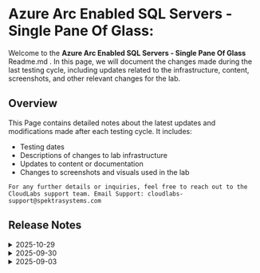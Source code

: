 # Azure Arc Enabled SQL Servers - Single Pane Of Glass:

Welcome to the **Azure Arc Enabled SQL Servers - Single Pane Of Glass** Readme.md . In this page, we will document the changes made during the last testing cycle, including updates related to the infrastructure, content, screenshots, and other relevant changes for the lab.

## Overview

This Page contains detailed notes about the latest updates and modifications made after each testing cycle. It includes:

- Testing dates
- Descriptions of changes to lab infrastructure
- Updates to content or documentation
- Changes to screenshots and visuals used in the lab

`For any further details or inquiries, feel free to reach out to the CloudLabs support team.
Email Support: cloudlabs-support@spektrasystems.com`

## Release Notes

<details>
  <summary>2025-10-29</summary>

## Release Date: 2025-10-29

### Summary of Changes 

-  Made minor updates with clearer screenshots and refined instructions to enhance clarity and accuracy.

### Infrastructure Changes

- NA

### Content Changes

- NA

### Screenshot Update

- Screenshots have been updated to provide clearer instructions and enhance the overall experience.
  
### Testing Notes

- **Testing Date**: 2025-10-29

### Testing Scope 

- Validation included checks for infrastructure compatibility, lab flow continuity, content accuracy, and alignment of screenshots with the latest UI.

</details>

<details>
  <summary>2025-09-30</summary>

## Release Date: 2025-09-30

### Summary of Changes 

-  Made minor updates with clearer screenshots and refined instructions to enhance clarity and accuracy.

### Infrastructure Changes

- NA

### Content Changes

- NA

### Screenshot Update

- Screenshots have been updated to provide clearer instructions and enhance the overall experience.
  
### Testing Notes

- **Testing Date**: 2025-09-30

### Testing Scope 

- Validation included checks for infrastructure compatibility, lab flow continuity, content accuracy, and alignment of screenshots with the latest UI.

-------------

</details>

<details>
  <summary>2025-09-03</summary>

## Summary of Changes 

-  Added explicit navigation steps in the lab guide and incorporated multiple screenshots to improve clarity and ensure correct environment access.

## Infrastructure Changes

Made changes to the predeployment setup of the lab.

## Content Changes

- **Change**:
    - Updated lab guide with multiple screenshots.
    - **Getting started page** updated with new CloudLabs UI changes.

## Screenshot Updates

- **Change**: Screenshots are up-to-date.

## Testing Notes

- **Testing Date**: 2025-05-13

## Testing Scope

- Validation covered infrastructure compatibility, lab flow continuity, content accuracy, and screenshot alignment with the latest UI.

